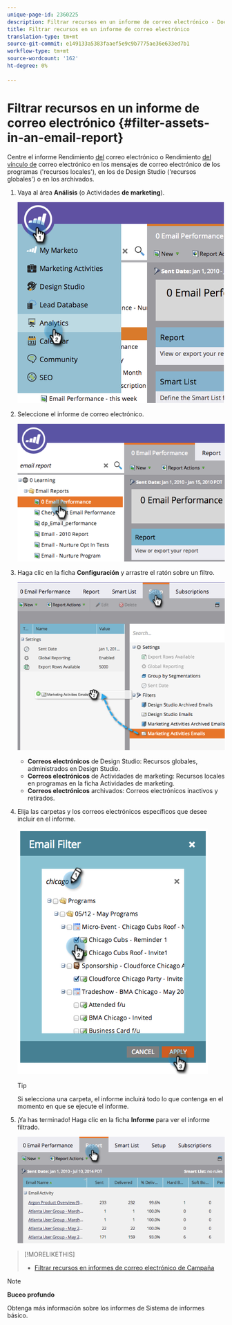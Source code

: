 ```yaml
---
unique-page-id: 2360225
description: Filtrar recursos en un informe de correo electrónico - Documentos de marketing - Documentación del producto
title: Filtrar recursos en un informe de correo electrónico
translation-type: tm+mt
source-git-commit: e149133a5383faaef5e9c9b7775ae36e633ed7b1
workflow-type: tm+mt
source-wordcount: '162'
ht-degree: 0%

---
```



# Filtrar recursos en un informe de correo electrónico {#filter-assets-in-an-email-report}

Centre el informe Rendimiento [del](../../../../product-docs/email-marketing/email-programs/email-program-data/email-performance-report.md) correo electrónico o Rendimiento [del vínculo de](../../../../product-docs/email-marketing/email-programs/email-program-data/email-link-performance-report.md) correo electrónico en los mensajes de correo electrónico de los programas (&#39;recursos locales&#39;), en los de Design Studio (&#39;recursos globales&#39;) o en los archivados.

1. Vaya al área **Análisis** (o Actividades **de marketing**).

   ![](assets/image2014-9-16-15-3a53-3a26.png)

1. Seleccione el informe de correo electrónico.

   ![](assets/image2014-9-16-15-3a53-3a29.png)

1. Haga clic en la ficha **Configuración** y arrastre el ratón sobre un filtro.

   ![](assets/image2014-9-16-15-3a53-3a32.png)

   * **Correos electrónicos** de Design Studio: Recursos globales, administrados en Design Studio.
   * **Correos electrónicos** de Actividades de marketing: Recursos locales en programas en la ficha Actividades de marketing.
   * **Correos electrónicos** archivados: Correos electrónicos inactivos y retirados.

1. Elija las carpetas y los correos electrónicos específicos que desee incluir en el informe.

   ![](assets/image2014-9-16-15-3a53-3a36.png)

   >[!TIP]
   >
   >Si selecciona una carpeta, el informe incluirá todo lo que contenga en el momento en que se ejecute el informe.

1. ¡Ya has terminado! Haga clic en la ficha **Informe** para ver el informe filtrado.

   ![](assets/image2014-9-16-15-3a53-3a59.png)

>[!MORELIKETHIS]
>
>* [Filtrar recursos en informes de correo electrónico de Campaña](filter-assets-in-a-campaign-email-reports.md)

>



>[!NOTE]
>
>**Buceo profundo**
>
>Obtenga más información sobre los informes de Sistema de informes [](http://docs.marketo.com/display/docs/basic+reporting)básico.

